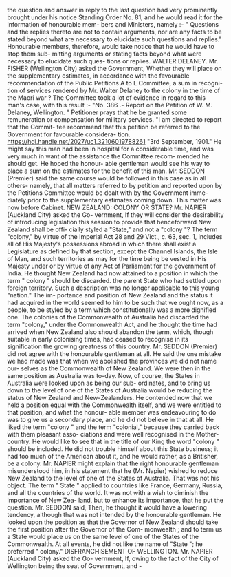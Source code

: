 the question and answer in reply to the last question had very prominently brought under his notice Standing Order No. 81, and he would read it for the information of honourable mem- bers and Ministers, namely :- " Questions and the replies thereto are not to contain arguments, nor are any facts to be stated beyond what are necessary to elucidate such questions and replies." Honourable members, therefore, would take notice that he would have to stop them sub- mitting arguments or stating facts beyond what were necessary to elucidate such ques- tions or replies. WALTER DELANEY. Mr. FISHER (Wellington City) asked the Government, Whether they will place on the supplementary estimates, in accordance with the favourable recommendation of the Public Petitions A to L Committee, a sum in recogni- tion of services rendered by Mr. Walter Delaney to the colony in the time of the Maori war ? The Committee took a lot of evidence in regard to this man's case, with this result :- "No. 386 .- Report on the Petition of W. M. Delaney, Wellington. " Petitioner prays that he be granted some remuneration or compensation for military services. "I am directed to report that the Commit- tee recommend that this petition be referred to the Government for favourable considera- tion. https://hdl.handle.net/2027/uc1.32106019788261 "3rd September, 1901." He might say this man had been in hospital for a considerable time, and was very much in want of the assistance the Committee recom- mended he should get. He hoped the honour- able gentleman would see his way to place a sum on the estimates for the benefit of this man. Mr. SEDDON (Premier) said the same course would be followed in this case as in all others- namely, that all matters referred to by petition and reported upon by the Petitions Committee would be dealt with by the Government imme- diately prior to the supplementary estimates coming down. This matter was now before Cabinet. NEW ZEALAND: COLONY OR STATE? Mr. NAPIER (Auckland City) asked the Go- vernment, If they will consider the desirability of introducing legislation this session to provide that henceforward New Zealand shall be offi- cially styled a "State," and not a "colony "? The term "colony," by virtue of the Imperial Act 28 and 29 Vict., c. 63, sec. 1, includes all of His Majesty's possessions abroad in which there shall exist a Legislature as defined by that section, except the Channel Islands, the Isle of Man, and such territories as may for the time being be vested in His Majesty under or by virtue of any Act of Parliament for the government of India. He thought New Zealand had now attained to a position in which the term " colony " should be discarded. the parent State who had settled upon foreign territory. Such a description was no longer applicable to this young "nation." The im- portance and position of New Zealand and the status it had acquired in the world seemed to him to be such that we ought now, as a people, to be styled by a term which constitutionally was a more dignified one. The colonies of the Commonwealth of Australia had discarded the term "colony," under the Commonwealth Act, and he thought the time had arrived when New Zealand also should abandon the term, which, though suitable in early colonising times, had ceased to recognise in its signification the growing greatness of this country. Mr. SEDDON (Premier) did not agree with the honourable gentleman at all. He said the one mistake we had made was that when we abolished the provinces we did not name our- selves as the Commonwealth of New Zealand. We were then in the same position as Australia was to-day. Now, of course, the States in Australia were looked upon as being our sub- ordinates, and to bring us down to the level of one of the States of Australia would be reducing the status of New Zealand and New-Zealanders. He contended now that we held a position equal with the Commonwealth itself, and we were entitled to that position, and what the honour- able member was endeavouring to do was to give us a secondary place, and he did not believe in that at all. He liked the term "colony " and the term "colonial," because they carried back with them pleasant asso- ciations and were well recognised in the Mother- country. He would like to see that in the title of our King the word "colony " should be included. He did not trouble himself about this State business; it had too much of the American about it, and he would rather, as a Britisher, be a colony. Mr. NAPIER might explain that the right honourable gentleman misunderstood him, in his statement that he (Mr. Napier) wished to reduce New Zealand to the level of one of the States of Australia. That was not his object. The term " State " applied to countries like France, Germany, Russia, and all the countries of the world. It was not with a wish to diminish the importance of New Zea- land, but to enhance its importance, that he put the question. Mr. SEDDON said, Then, he thought it would have a lowering tendency, although that was not intended by the honourable gentleman. He looked upon the position as that the Governor of New Zealand should take the first position after the Governor of the Com- monwealth ; and to term us a State would place us on the same level of one of the States of the Commonwealth. At all events, he did not like the name of "State "; he preferred " colony." DISFRANCHISEMENT OF WELLINGTON. Mr. NAPIER (Auckland City) asked the Go- vernment, If, owing to the fact of the City of Wellington being the seat of Government, and - 